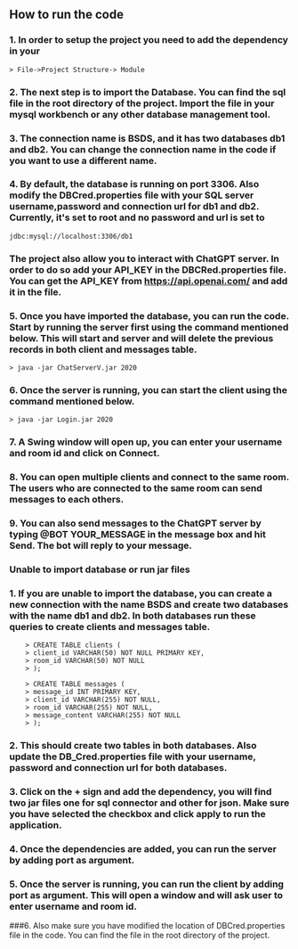 ## How to run the code

### 1. In order to setup the project you need to add the dependency in your 
    > File->Project Structure-> Module

### 2. The next step is to import the Database. You can find the sql file in the root directory of the project. Import the file in your mysql workbench or any other database management tool.

### 3. The connection name is BSDS, and it has two databases db1 and db2. You can change the connection name in the code if you want to use a different name.

### 4. By default, the database is running on port 3306. Also modify the DBCred.properties file with your SQL server username,password and connection url for db1 and db2. Currently, it's set to root and no password and url is set to 
    
    jdbc:mysql://localhost:3306/db1

### The project also allow you to interact with ChatGPT server. In order to do so add your API_KEY in the DBCRed.properties file. You can get the API_KEY from https://api.openai.com/ and add it in the file.

### 5. Once you have imported the database, you can run the code. Start by running the server first using the command mentioned below. This will start and server and will delete the previous records in both client and messages table.

    > java -jar ChatServerV.jar 2020

### 6. Once the server is running, you can start the client using the command mentioned below.

    > java -jar Login.jar 2020

### 7. A Swing window will open up, you can enter your username and room id and click on Connect. 

### 8. You can open multiple clients and connect to the same room. The users who are connected to the same room can send messages to each others.

### 9. You can also send messages to the ChatGPT server by typing @BOT YOUR_MESSAGE in the message box and hit Send. The bot will reply to your message.


### Unable to import database or run jar files

### 1. If you are unable to import the database, you can create a new connection with the name BSDS and create two databases with the name db1 and db2. In both databases run these queries to create clients and messages table. 

    
        > CREATE TABLE clients (
        > client_id VARCHAR(50) NOT NULL PRIMARY KEY,
        > room_id VARCHAR(50) NOT NULL
        > );
    
        > CREATE TABLE messages (
        > message_id INT PRIMARY KEY,
        > client_id VARCHAR(255) NOT NULL,
        > room_id VARCHAR(255) NOT NULL,
        > message_content VARCHAR(255) NOT NULL
        > ); 

### 2. This should create two tables in both databases. Also update the DB_Cred.properties file with your username, password and connection url for both databases.

### 3. Click on the + sign and add the dependency, you will find two jar files one for sql connector and other for json. Make sure you have selected the checkbox and click apply to run the application.

### 4. Once the dependencies are added, you can run the server by adding port as argument. 

### 5. Once the server is running, you can run the client by adding port as argument. This will open a window and will ask user to enter username and room id.

###6. Also make sure you have modified the location of DBCred.properties file in the code. You can find the file in the root directory of the project.